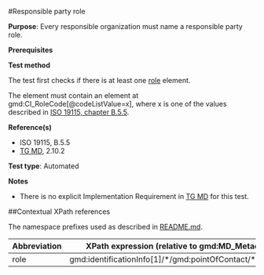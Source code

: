 #Responsible party role

**Purpose**: Every responsible organization must name a responsible party role.

**Prerequisites**

**Test method**

The test first checks if there is at least one [role](#role) element.

The element must contain an element at gmd:CI_RoleCode[@codeListValue=x], where x is one of the values described in [ISO 19115, chapter B.5.5](http://standards.iso.org/ittf/PubliclyAvailableStandards/ISO_19139_Schemas/resources/codelist/gmxCodelists.xml#CI_RoleCode).

**Reference(s)**

* ISO 19115, B.5.5
* [TG MD](./README.md#ref_TG_MD), 2.10.2

**Test type**: Automated

**Notes**

* There is no explicit Implementation Requirement in [TG MD](./README.md#ref_TG_MD) for this test.

##Contextual XPath references

The namespace prefixes used as described in [README.md](./README.md#namespaces).

Abbreviation                                   |  XPath expression (relative to gmd:MD_Metadata)
-----------------------------------------------| -------------------------------------------------------------------------
<a name="role"></a> role   | gmd:identificationInfo[1]/\*/gmd:pointOfContact/\*/gmd:role
